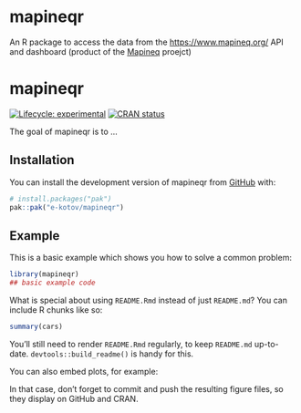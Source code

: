 # mapineqr


<!-- README.md is generated from README.Rmd. Please edit that file -->

An R package to access the data from the <https://www.mapineq.org/> API
and dashboard (product of the [Mapineq](https://mapineq.eu/) proejct)

# mapineqr

<!-- badges: start -->

[![Lifecycle:
experimental](https://img.shields.io/badge/lifecycle-experimental-orange.svg)](https://lifecycle.r-lib.org/articles/stages.html#experimental)
[![CRAN
status](https://www.r-pkg.org/badges/version/mapineqr.png)](https://CRAN.R-project.org/package=mapineqr)
<!-- badges: end -->

The goal of mapineqr is to …

## Installation

You can install the development version of mapineqr from
[GitHub](https://github.com/) with:

``` r
# install.packages("pak")
pak::pak("e-kotov/mapineqr")
```

## Example

This is a basic example which shows you how to solve a common problem:

``` r
library(mapineqr)
## basic example code
```

What is special about using `README.Rmd` instead of just `README.md`?
You can include R chunks like so:

``` r
summary(cars)
```

You’ll still need to render `README.Rmd` regularly, to keep `README.md`
up-to-date. `devtools::build_readme()` is handy for this.

You can also embed plots, for example:

In that case, don’t forget to commit and push the resulting figure
files, so they display on GitHub and CRAN.
